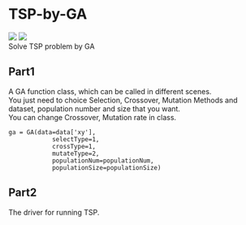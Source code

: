 # TSP-by-GA
![](https://img.shields.io/badge/CNSCC-361-lightgrey) ![](https://img.shields.io/badge/MIT-2020-blue)   
Solve TSP problem by GA  

## Part1 
A GA function class, which can be called in different scenes.  
You just need to choice Selection, Crossover, Mutation Methods and dataset, population number and size that you want.   
You can change Crossover, Mutation rate in class.  

```
ga = GA(data=data['xy'],
            selectType=1,
            crossType=1,
            mutateType=2,
            populationNum=populationNum,
            populationSize=populationSize)
```

## Part2
The driver for running TSP.
